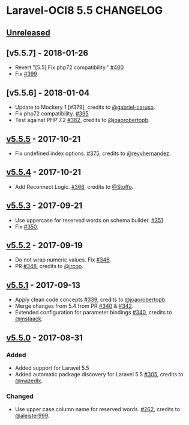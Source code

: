 # Laravel-OCI8 5.5 CHANGELOG

## [Unreleased]

## [v5.5.7] - 2018-01-26

- Revert "[5.5] Fix php72 compatibility." [#400]
- Fix [#399]

## [v5.5.6] - 2018-01-04

- Update to Mockery 1 [#379], credits to [@gabriel-caruso](https://github.com/gabriel-caruso).
- Fix php72 compatibility. [#395]
- Test against PHP 7.2 [#382], credits to [@joaorobertopb](https://github.com/joaorobertopb).

## [v5.5.5] - 2017-10-21

- Fix undefined index options. [#375], credits to [@reyvhernandez](https://github.com/reyvhernandez).

## [v5.5.4] - 2017-10-21

- Add Reconnect Logic. [#368], credits to [@Stoffo](https://github.com/Stoffo).

## [v5.5.3] - 2017-09-21

- Use uppercase for reserved words on schema builder. [#351]
- Fix [#350].

## [v5.5.2] - 2017-09-19

- Do not wrap numeric values. Fix [#346].
- PR [#348], credits to [@ircop](https://github.com/ircop).

## [v5.5.1] - 2017-09-13

- Apply clean code concepts [#339], credits to [@joaorobertopb](https://github.com/joaorobertopb).
- Merge changes from 5.4 from PR [#340] & [#342].
- Extended configuration for parameter bindings [#340], credits to [@mstaack](https://github.com/mstaack).

## [v5.5.0] - 2017-08-31

### Added

- Added support for Laravel 5.5
- Added automatic package discovery for Laravel 5.5 [#305], credits to [@mazedlx](https://github.com/mazedlx).

### Changed

- Use upper case column name for reserved words. [#262], credits to [@aleister999](https://github.com/aleister999).

[Unreleased]: https://github.com/yajra/laravel-oci8/compare/v5.5.7...5.5
[v5.5.5]: https://github.com/yajra/laravel-oci8/compare/v5.5.6...v5.5.7
[v5.5.5]: https://github.com/yajra/laravel-oci8/compare/v5.5.5...v5.5.6
[v5.5.5]: https://github.com/yajra/laravel-oci8/compare/v5.5.4...v5.5.5
[v5.5.4]: https://github.com/yajra/laravel-oci8/compare/v5.5.3...v5.5.4
[v5.5.3]: https://github.com/yajra/laravel-oci8/compare/v5.5.2...v5.5.3
[v5.5.2]: https://github.com/yajra/laravel-oci8/compare/v5.5.1...v5.5.2
[v5.5.1]: https://github.com/yajra/laravel-oci8/compare/v5.5.0...v5.5.1
[v5.5.0]: https://github.com/yajra/laravel-oci8/compare/v5.4.18...v5.5.0

[#400]: https://github.com/yajra/laravel-oci8/pull/400
[#399]: https://github.com/yajra/laravel-oci8/pull/399
[#395]: https://github.com/yajra/laravel-oci8/pull/395
[#382]: https://github.com/yajra/laravel-oci8/pull/382
[#375]: https://github.com/yajra/laravel-oci8/pull/375
[#368]: https://github.com/yajra/laravel-oci8/pull/368
[#351]: https://github.com/yajra/laravel-oci8/pull/351
[#350]: https://github.com/yajra/laravel-oci8/issue/350
[#348]: https://github.com/yajra/laravel-oci8/pull/348
[#346]: https://github.com/yajra/laravel-oci8/pull/346
[#342]: https://github.com/yajra/laravel-oci8/pull/342
[#340]: https://github.com/yajra/laravel-oci8/pull/340
[#339]: https://github.com/yajra/laravel-oci8/pull/339
[#305]: https://github.com/yajra/laravel-oci8/pull/305
[#262]: https://github.com/yajra/laravel-oci8/pull/262
